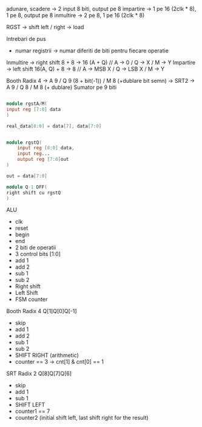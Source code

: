 adunare, scadere -> 2 input 8 biti, output pe 8
impartire -> 1 pe 16 (2clk * 8), 1 pe 8, output pe 8
inmultire -> 2 pe 8, 1 pe 16 (2clk * 8)

RGST -> shift left / right -> load


Intrebari de pus

- numar registrii -> numar diferiti de biti pentru fiecare operatie


Inmultire -> right shift 8 + 8 -> 16 (A + Q) // A -> 0 / Q -> X / M -> Y
Impartire -> left shift 16(A, Q) + 8 -> 8 // A -> MSB X / Q -> LSB X / M -> Y

Booth Radix 4 -> A 9 / Q 9 (8 + bit(-1)) / M 8 (+dublare bit semn) -> 
SRT2 -> A 9 / Q 8 / M 8 (+ dublare)
Sumator pe 9 biti

```verilog

module rgstA/M(
input reg [7:0] data
)

real_data[8:0] = data[7], data[7:0]


module rgstQ(
	input reg [8:0] data,
	input reg...
	output reg [7:0]out
)

out = data[7:0]

module Q-1 DFF(
right shift cu rgstQ
)
```


ALU
- clk
- reset
- begin
- end
- 2 biti de operatii
- 3 control bits [1:0]
- add 1
- add 2
- sub 1
- sub 2
- Right shift
- Left Shift
- FSM counter

Booth Radix 4
Q[1]Q[0]Q[-1]
- skip
- add 1
- add 2
- sub 1
- sub 2
- SHIFT RIGHT (arithmetic)
- counter == 3 -> cnt[1] & cnt[0] == 1

SRT Radix 2
Q[8]Q[7]Q[6]
- skip
- add 1
- sub 1
- SHIFT LEFT
- counter1 == 7
- counter2 (initial shift left, last shift right for the result)